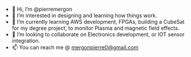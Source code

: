 - 👋 Hi, I’m @pierremergon
- 👀 I’m interested in designing and learning how things work. 
- 🌱 I’m currently learning AWS development, FPGAs, building a CubeSat for my degree project, to monitor Plasma and magnetic field effects. 
- 💞️ I’m looking to collaborate on Electronics development, or IOT sensor integration.
- 📫 You can reach me @ mergonpierre0@gmail.com

<!---
pierremergon/pierremergon is a ✨ special ✨ repository because its `README.md` (this file) appears on your GitHub profile.
You can click the Preview link to take a look at your changes.
--->
